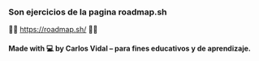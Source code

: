 ### Son ejercicios de la pagina roadmap.sh 

🔹🔹  https://roadmap.sh/ 🔹🔹

#### Made with 💻 by Carlos Vidal – para fines educativos y de aprendizaje.
